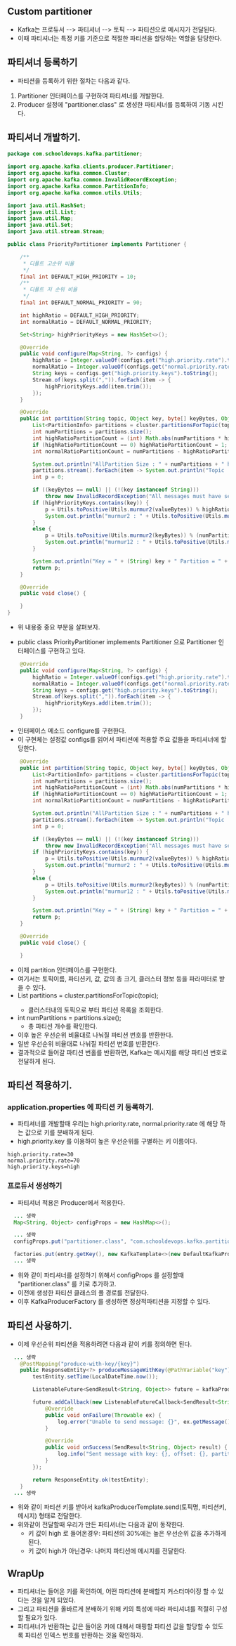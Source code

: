 ## Custom partitioner

- Kafka는 프로듀서 --> 파티셔너 --> 토픽 --> 파티션으로 메시지가 전달된다. 
- 이때 파티셔너는 특정 키를 기준으로 적절한 파티션을 할당하는 역할을 담당한다. 

## 파티셔너 등록하기

- 파티션을 등록하기 위한 절차는 다음과 같다. 

1. Partitioner 인터페이스를 구현하여 파티셔너를 개발한다. 
2. Producer 설정에 "partitioner.class" 로 생성한 파티셔너를 등록하여 기동 시킨다. 

## 파티셔너 개발하기. 

```java
package com.schooldevops.kafka.partitioner;

import org.apache.kafka.clients.producer.Partitioner;
import org.apache.kafka.common.Cluster;
import org.apache.kafka.common.InvalidRecordException;
import org.apache.kafka.common.PartitionInfo;
import org.apache.kafka.common.utils.Utils;

import java.util.HashSet;
import java.util.List;
import java.util.Map;
import java.util.Set;
import java.util.stream.Stream;

public class PriorityPartitioner implements Partitioner {

    /**
     * 디폴트 고순위 비율
     */
    final int DEFAULT_HIGH_PRIORITY = 10;
    /**
     * 디폴트 저 순위 비율
     */
    final int DEFAULT_NORMAL_PRIORITY = 90;

    int highRatio = DEFAULT_HIGH_PRIORITY;
    int normalRatio = DEFAULT_NORMAL_PRIORITY;

    Set<String> highPriorityKeys = new HashSet<>();

    @Override
    public void configure(Map<String, ?> configs) {
        highRatio = Integer.valueOf(configs.get("high.priority.rate").toString());
        normalRatio = Integer.valueOf(configs.get("normal.priority.rate").toString());
        String keys = configs.get("high.priority.keys").toString();
        Stream.of(keys.split(",")).forEach(item -> {
            highPriorityKeys.add(item.trim());
        });
    }

    @Override
    public int partition(String topic, Object key, byte[] keyBytes, Object value, byte[] valueBytes, Cluster cluster) {
        List<PartitionInfo> partitions = cluster.partitionsForTopic(topic);
        int numPartitions = partitions.size();
        int highRatioPartitionCount = (int) Math.abs(numPartitions * highRatio / 100.0f);
        if (highRatioPartitionCount == 0) highRatioPartitionCount = 1;
        int normalRatioPartitionCount = numPartitions - highRatioPartitionCount;

        System.out.println("AllPartition Size : " + numPartitions + " high rate part cnt : " + highRatioPartitionCount);
        partitions.stream().forEach(item -> System.out.println("Topic :" +  item.topic() + " : " + item));
        int p = 0;

        if ((keyBytes == null) || (!(key instanceof String)))
            throw new InvalidRecordException("All messages must have sensor name as key");
        if (highPriorityKeys.contains(key)) {
            p = Utils.toPositive(Utils.murmur2(valueBytes)) % highRatioPartitionCount;
            System.out.println("murmur2 : " + Utils.toPositive(Utils.murmur2(valueBytes)));
        }
        else {
            p = Utils.toPositive(Utils.murmur2(keyBytes)) % (numPartitions - highRatioPartitionCount) + highRatioPartitionCount;
            System.out.println("murmur12 : " + Utils.toPositive(Utils.murmur2(valueBytes)));
        }

        System.out.println("Key = " + (String) key + " Partition = " + p);
        return p;
    }

    @Override
    public void close() {

    }
}

```

- 위 내용중 중요 부분을 살펴보자. 

- public class PriorityPartitioner implements Partitioner 으로 Partitioner 인터페이스를 구현하고 있다. 


```java
    @Override
    public void configure(Map<String, ?> configs) {
        highRatio = Integer.valueOf(configs.get("high.priority.rate").toString());
        normalRatio = Integer.valueOf(configs.get("normal.priority.rate").toString());
        String keys = configs.get("high.priority.keys").toString();
        Stream.of(keys.split(",")).forEach(item -> {
            highPriorityKeys.add(item.trim());
        });
    }
```

- 인터페이스 메소드 configure를 구현한다. 
- 이 구현체는 설정값 configs를 읽어서 파티션에 적용할 주요 값들을 파티셔너에 할당한다. 

```java
    @Override
    public int partition(String topic, Object key, byte[] keyBytes, Object value, byte[] valueBytes, Cluster cluster) {
        List<PartitionInfo> partitions = cluster.partitionsForTopic(topic);
        int numPartitions = partitions.size();
        int highRatioPartitionCount = (int) Math.abs(numPartitions * highRatio / 100.0f);
        if (highRatioPartitionCount == 0) highRatioPartitionCount = 1;
        int normalRatioPartitionCount = numPartitions - highRatioPartitionCount;

        System.out.println("AllPartition Size : " + numPartitions + " high rate part cnt : " + highRatioPartitionCount);
        partitions.stream().forEach(item -> System.out.println("Topic :" +  item.topic() + " : " + item));
        int p = 0;

        if ((keyBytes == null) || (!(key instanceof String)))
            throw new InvalidRecordException("All messages must have sensor name as key");
        if (highPriorityKeys.contains(key)) {
            p = Utils.toPositive(Utils.murmur2(valueBytes)) % highRatioPartitionCount;
            System.out.println("murmur2 : " + Utils.toPositive(Utils.murmur2(valueBytes)));
        }
        else {
            p = Utils.toPositive(Utils.murmur2(keyBytes)) % (numPartitions - highRatioPartitionCount) + highRatioPartitionCount;
            System.out.println("murmur12 : " + Utils.toPositive(Utils.murmur2(valueBytes)));
        }

        System.out.println("Key = " + (String) key + " Partition = " + p);
        return p;
    }

    @Override
    public void close() {

    }
```

- 이제 partition 인터페이스를 구현한다. 
- 여기서는 토픽이름, 파티션키, 값, 값의 총 크기, 클러스터 정보 등을 파라미터로 받을 수 있다. 
- List<PartitionInfo> partitions = cluster.partitionsForTopic(topic);
  - 클러스터내의 토픽으로 부터 파티션 목록을 조회한다. 
- int numPartitions = partitions.size();
  - 총 파티션 개수를 확인한다. 
- 이후 높은 우선순위 비율대로 나눠질 파티션 번호를 반환한다. 
- 일반 우선순위 비율대로 나눠질 파티션 변호를 반환한다. 
- 결과적으로 들어갈 파티션 번홀를 반환하면, Kafka는 메시지를 해당 파티션 번호로 전달하게 된다. 

## 파티션 적용하기.

### application.properties 에 파티션 키 등록하기. 

- 파티셔너를 개발할때 우리는 high.priority.rate, normal.priority.rate 에 해당 하는 값으로 키를 분배하게 된다. 
- high.priority.key 를 이용하여 높은 우선순위를 구별하는 키 이름이다. 

```
high.priority.rate=30
normal.priority.rate=70
high.priority.keys=high
```

### 프로듀서 생성하기 

- 파티셔너 적용은 Producer에서 적용한다. 

```java
  ... 생략 
  Map<String, Object> configProps = new HashMap<>();

  ... 생략
  configProps.put("partitioner.class", "com.schooldevops.kafka.partitioner.PriorityPartitioner");

  factories.put(entry.getKey(), new KafkaTemplate<>(new DefaultKafkaProducerFactory<>(configProps)));
  ... 생략
```

- 위와 같이 파티셔너를 설정하기 위해서 configProps 를 설정할때 "partitioner.class" 를 키로 추가하고. 
- 이전에 생성한 파티션 클래스의 풀 경로를 전달한다. 
- 이후 KafkaProducerFactory 를 생성하면 정상적파티션을 지정할 수 있다. 

## 파티션 사용하기. 

- 이제 우선순위 파티션을 적용하려면 다음과 같이 키를 정의하면 된다. 

```java
  ... 생략 
    @PostMapping("produce-with-key/{key}")
    public ResponseEntity<?> produceMessageWithKey(@PathVariable("key") String key, @RequestBody TestEntity testEntity) {
        testEntity.setTime(LocalDateTime.now());

        ListenableFuture<SendResult<String, Object>> future = kafkaProducerTemplate.send(TOPIC_WITH_KEY, key, testEntity);

        future.addCallback(new ListenableFutureCallback<SendResult<String, Object>>() {
            @Override
            public void onFailure(Throwable ex) {
                log.error("Unable to send message: {}", ex.getMessage());
            }

            @Override
            public void onSuccess(SendResult<String, Object> result) {
                log.info("Sent message with key: {}, offset: {}, partition: {}", key, result.getRecordMetadata().offset(), result.getRecordMetadata().partition());
            }
        });

        return ResponseEntity.ok(testEntity);
    }
  ... 생략
```

- 위와 같이 파티션 키를 받아서 kafkaProducerTemplate.send(토픽명, 파티션키, 메시지) 형태로 전달한다. 
- 위와같이 전달할때 우리가 만든 파티셔너는 다음과 같이 동작한다. 
  - 키 값이 high 로 들어온경우: 파티션의 30%에는 높은 우선순위 값을 추가하게 된다. 
  - 키 값이 high가 아닌경우: 나머지 파티션에 메시지를 전달한다. 

## WrapUp

- 파티셔너는 들어온 키를 확인하여, 어떤 파티션에 분배할지 커스터마이징 할 수 있다는 것을 알게 되었다. 
- 그리고 파티션을 올바르게 분배하기 위해 키의 특성에 따라 파티셔녀를 적절히 구성할 필요가 있다. 
- 파티셔너가 반환하는 값은 들어온 키에 대해서 매핑할 파티션 값을 할당할 수 있도록 파티션 인덱스 번호를 반환하는 것을 확인하자. 